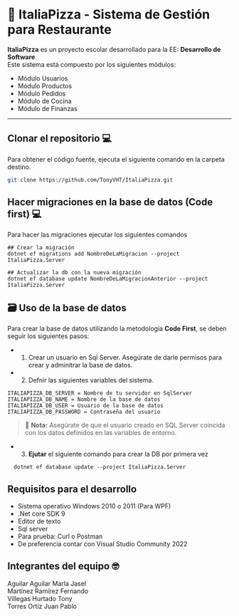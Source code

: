 # 🍕 ItaliaPizza - Sistema de Gestión para Restaurante

**ItaliaPizza** es un proyecto escolar desarrollado para la EE: **Desarrollo de Software**.  
Este sistema está compuesto por los siguientes módulos:

- Módulo Usuarios
- Módulo Productos
- Módulo Pedidos
- Módulo de Cocina
- Módulo de Finanzas

---

## Clonar el repositorio 💻

Para obtener el código fuente, ejecuta el siguiente comando en la carpeta destino.

```bash
git clone https://github.com/TonyVHT/ItaliaPizza.git
```

## Hacer migraciones en la base de datos (Code first) 💻
Para hacer las migraciones ejecutar los siguientes comandos

```
## Crear la migración
dotnet ef migrations add NombreDeLaMigracion --project ItaliaPizza.Server

## Actualizar la db con la nueva migración
dotnet ef database update NombreDeLaMigracionAnterior --project ItaliaPizza.Server

```

## 🗃️ Uso de la base de datos

Para crear la base de datos utilizando la metodología **Code First**, se deben seguir los siguientes pasos:

- 1) Crear un usuario en Sql Server. Asegúrate de darle permisos para crear y adminitrar la base de datos.
- 2) Defnir las siguientes variables del sistema.
```
ITALIAPIZZA_DB_SERVER = Nombre de tu servidor en SqlServer
ITALIAPIZZA_DB_NAME = Nombre de la base de datos
ITALIAPIZZA_DB_USER = Usuario de la base de datos
ITALIAPIZZA_DB_PASSWORD = Contraseña del usuario
```

> 📝 **Nota:** Asegúrate de que el usuario creado en SQL Server coincida con los datos definidos en las variables de entorno.

- 3) **Ejutar** el siguiente comando para crear la DB por primera vez
```
  dotnet ef database update --project ItaliaPizza.Server
```

## Requisitos para el desarrollo
- Sistema operativo Windows 2010 o 2011 (Para WPF)
- .Net core SDK 9
- Editor de texto
- Sql server
- Para prueba: Curl o Postman
- De preferencia contar con Visual Studio Community 2022

## Integrantes del equipo 🤓
Aguilar Aguilar Marla Jasel  
Martínez Ramírez Fernando  
Villegas Hurtado Tony  
Torres Ortiz Juan Pablo  

